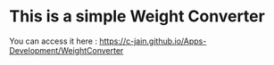 # This is a simple Weight Converter 
You can access it here : https://c-jain.github.io/Apps-Development/WeightConverter
